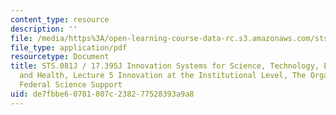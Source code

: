 ```yaml
---
content_type: resource
description: ''
file: /media/https%3A/open-learning-course-data-rc.s3.amazonaws.com/sts-081-innovation-systems-for-science-technology-energy-manufacturing-and-health-spring-2017/de7fbbe60781807c238277528393a9a8_MITSTS_081JS17_lec5.pdf
file_type: application/pdf
resourcetype: Document
title: STS.081J / 17.395J Innovation Systems for Science, Technology, Energy, Manufacturing,
  and Health, Lecture 5 Innovation at the Institutional Level, The Organization of
  Federal Science Support
uid: de7fbbe6-0781-807c-2382-77528393a9a8
---
```

